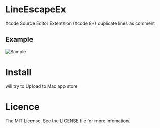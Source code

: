 # LineEscapeEx
Xcode Source Editor Extentsion (Xcode 8+)
duplicate lines as comment

## Example
![Sample](https://cloud.githubusercontent.com/assets/19257572/22401878/4f58eb80-e627-11e6-9435-fdc2020f3271.gif)

# Install
will try to Upload to Mac app store

# Licence
The MIT License. See the LICENSE file for more infomation.
